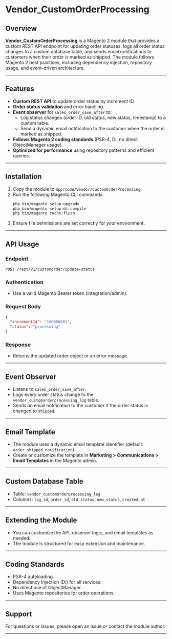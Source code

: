 # Vendor_CustomOrderProcessing

## Overview

**Vendor_CustomOrderProcessing** is a Magento 2 module that provides a custom REST API endpoint for updating order statuses, logs all order status changes to a custom database table, and sends email notifications to customers when their order is marked as shipped. The module follows Magento 2 best practices, including dependency injection, repository usage, and event-driven architecture.

---

## Features

- **Custom REST API** to update order status by increment ID.
- **Order status validation** and error handling.
- **Event observer** for `sales_order_save_after` to:
  - Log status changes (order ID, old status, new status, timestamp) to a custom table.
  - Send a dynamic email notification to the customer when the order is marked as shipped.
- **Follows Magento 2 coding standards** (PSR-4, DI, no direct ObjectManager usage).
- **Optimized for performance** using repository patterns and efficient queries.

---

## Installation

1. Copy the module to `app/code/Vendor/CustomOrderProcessing`.
2. Run the following Magento CLI commands:
    ```bash
    php bin/magento setup:upgrade
    php bin/magento setup:di:compile
    php bin/magento cache:flush
    ```
3. Ensure file permissions are set correctly for your environment.

---

## API Usage

### Endpoint

`POST /rest/V1/customorder/update-status`

### Authentication

- Use a valid Magento Bearer token (integration/admin).

### Request Body

```json
{
  "incrementId": "100000001",
  "status": "processing"
}
```

### Response

- Returns the updated order object or an error message.

---

## Event Observer

- Listens to `sales_order_save_after`.
- Logs every order status change to the `vendor_customorderprocessing_log` table.
- Sends an email notification to the customer if the order status is changed to `shipped`.

---

## Email Template

- The module uses a dynamic email template identifier (default: `order_shipped_notification`).
- Create or customize the template in **Marketing > Communications > Email Templates** in the Magento admin.

---

## Custom Database Table

- Table: `vendor_customorderprocessing_log`
- Columns: `log_id`, `order_id`, `old_status`, `new_status`, `created_at`

---

## Extending the Module

- You can customize the API, observer logic, and email templates as needed.
- The module is structured for easy extension and maintenance.

---

## Coding Standards

- PSR-4 autoloading.
- Dependency Injection (DI) for all services.
- No direct use of ObjectManager.
- Uses Magento repositories for order operations.

---

## Support

For questions or issues, please open an issue or contact the module author.

---
